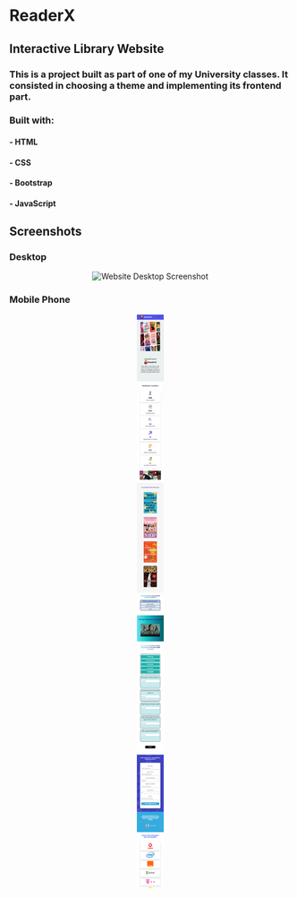 # ReaderX

## Interactive Library Website

### This is a project built as part of one of my University classes. It consisted in choosing a theme and implementing its frontend part.

### Built with:

#### - HTML

#### - CSS

#### - Bootstrap

#### - JavaScript

## Screenshots

### Desktop

<p align="center">
    <img
        src="./screenshots/desktop_screenshot.jpeg"
        alt="Website Desktop Screenshot"
    >
</p>

### Mobile Phone

<p align="center">
    <img
        src="./screenshots/mobile_screenshot.jpeg"
        alt="Mobile Desktop Screenshot"
    >
</p>
